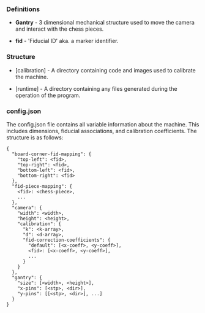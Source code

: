 
### Definitions

- **Gantry** - 3 dimensional mechanical structure used to move the camera and interact with the chess pieces.

- **fid** - 'Fiducial ID' aka. a marker identifier.

### Structure

- [calibration] - A directory containing code and images used to calibrate the machine.

- [runtime] - A directory containing any files generated during the operation of the program.

### config.json
The config.json file contains all variable information about the machine. This includes dimensions, fiducial associations, and calibration coefficients. The structure is as follows:

```
{
  "board-corner-fid-mapping": {
    "top-left": <fid>,
    "top-right": <fid>,
    "bottom-left": <fid>,
    "bottom-right": <fid>
  },
  "fid-piece-mapping": {
    <fid>: <chess-piece>,
    ...
  },
  "camera": {
    "width": <width>,
    "height": <height>,
    "calibration": {
      "k": <k-array>,
      "d": <d-array>,
      "fid-correction-coefficients": {
        "default": [<x-coeff>, <y-coeff>],
        <fid>: [<x-coeff>, <y-coeff>],
        ...
      }
    }
  },
  "gantry": {
    "size": [<width>, <height>],
    "x-pins": [<stp>, <dir>],
    "y-pins": [[<stp>, <dir>], ...]
  }
}
```